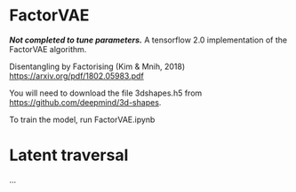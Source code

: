 # FactorVAE
***Not completed to tune parameters.***
A tensorflow 2.0 implementation of the FactorVAE algorithm.

Disentangling by Factorising (Kim & Mnih, 2018) https://arxiv.org/pdf/1802.05983.pdf

You will need to download the file 3dshapes.h5 from https://github.com/deepmind/3d-shapes.

To train the model, run FactorVAE.ipynb

# Latent traversal
...